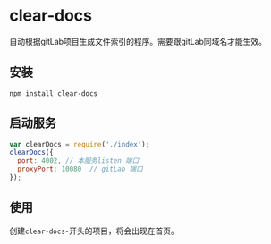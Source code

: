 # clear-docs
自动根据gitLab项目生成文件索引的程序。需要跟gitLab同域名才能生效。
## 安装
`npm install clear-docs`
## 启动服务

```js
var clearDocs = require('./index');
clearDocs({
  port: 4002, // 本服务listen 端口
  proxyPort: 10080  // gitLab 端口
});
```
## 使用
创建`clear-docs-`开头的项目，将会出现在首页。
